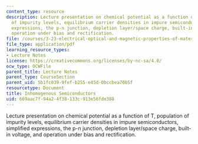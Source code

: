 ```yaml
---
content_type: resource
description: Lecture presentation on chemical potential as a function of T, population
  of impurity levels, equilibrium carrier densities in impure semiconductors, simplified
  expressions, the p-n junction, depletion layer/space charge, built-in voltage, and
  operation under bias and rectification.
file: /courses/3-23-electrical-optical-and-magnetic-properties-of-materials-fall-2007/669aac7f94a24f38133c913e56fde388_clean14.pdf
file_type: application/pdf
learning_resource_types:
- Lecture Notes
license: https://creativecommons.org/licenses/by-nc-sa/4.0/
ocw_type: OCWFile
parent_title: Lecture Notes
parent_type: CourseSection
parent_uid: 5b1fc039-9fef-b255-e45d-0bccbea70b5f
resourcetype: Document
title: Inhomogenous Semiconductors
uid: 669aac7f-94a2-4f38-133c-913e56fde388
---
```

Lecture presentation on chemical potential as a function of T, population of impurity levels, equilibrium carrier densities in impure semiconductors, simplified expressions, the p-n junction, depletion layer/space charge, built-in voltage, and operation under bias and rectification.